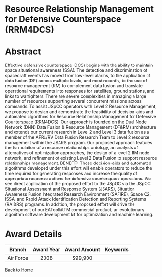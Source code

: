 
Resource Relationship Management for Defensive Counterspace (RRM4DCS)
=====================================================================

# Abstract


Effective defensive counterspace (DCS) begins with the ability to maintain space situational awareness (SSA). The detection and discrimination of spacecraft events has moved from low-level alarms, to the application of data fusion (DF) across multiple levels, and most recently, to the use of resource management (RM) to complement data fusion and translate operational requirements into responses for satellites, ground stations, and links to warfighters. There are severe complexities in managing a large number of resources supporting several concurrent missions across commands. To assist JSpOC operators with Level 2 Resource Management, we propose to design and demonstrate the feasibility of decision-aids and automated algorithms for Resource Relationship Management for Defensive Counterspace (RRM4DCS). Our approach is founded on the Dual Node Network (DNN) Data Fusion & Resource Management (DF&RM) architecture and extends our current research in Level 2 and Level 3 data fusion as a member of the AFRL/RV Data Fusion Research Team to Level 2 resource management within the JSARS program. Our proposed approach features the formulation of a resource relationships ontology, an analysis of alternatives of optimization approaches, the design of a level 2 RM node network, and refinement of existing Level 2 Data Fusion to support resource relationships management.   BENEFIT: These decision-aids and automated algorithms developed under this effort will enable operators to reduce the time required for generating responses and increase the quality of appropriate response actions for defensive counterspace operations. We see direct application of the proposed effort to the JSpOC via the JSpOC Situational Assessment and Response System (JSARS), Situation Awareness Fusion Integrated Research Environment (SAFIRE), Space C2, ISSA, and Rapid Attack Identification Detection and Reporting Systems (RAIDRS) programs. In addition, the proposed effort will drive the development of our EAToolkitTM commercial product, an evolutionary algorithm software development kit for optimization and machine learning.  

# Award Details

|Branch|Award Year|Award Amount|Keywords|
| :---: | :---: | :---: | :---: |
|Air Force|2008|$99,900||
  
  


[Back to Home](https://github.com/chrischow/dod_sbir_awards#1316)